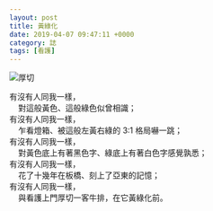 ```yaml
---
layout: post
title: 黃綠化
date: 2019-04-07 09:47:11 +0000
category: 誌
tags: [看護]
---
```


![厚切](/blog/assets/images/2019/steak.jpg "厚切牛排")

<!--more-->


有沒有人同我一樣，<br />
&nbsp;&nbsp;&nbsp;&nbsp;對這般黃色、這般綠色似曾相識；<br />
有沒有人同我一樣，<br />
&nbsp;&nbsp;&nbsp;&nbsp;乍看燈箱、被這般左黃右綠的 3:1 格局嚇一跳；<br />
有沒有人同我一樣，<br />
&nbsp;&nbsp;&nbsp;&nbsp;對黃色底上有著黑色字、綠底上有著白色字感覺孰悉；<br />
有沒有人同我一樣，<br />
&nbsp;&nbsp;&nbsp;&nbsp;花了十幾年在板橋、刻上了亞東的記憶；<br />
有沒有人同我一樣，<br />
&nbsp;&nbsp;&nbsp;&nbsp;與看護上門厚切一客牛排，在它黃綠化前。
